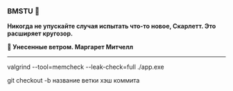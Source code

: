 ### BMSTU 💙

**Никогда не упускайте случая испытать что-то новое, Скарлетт. Это расширяет кругозор.**

**💙 Унесенные ветром. Маргарет Митчелл**

---

valgrind --tool=memcheck --leak-check=full ./app.exe

git checkout -b название ветки хэш коммита
